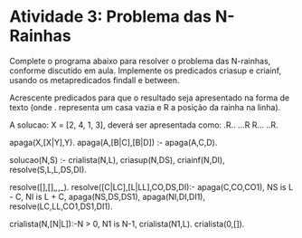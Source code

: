 <h1>Atividade 3: Problema das N-Rainhas</h1>

Complete o programa abaixo para resolver o problema das N-rainhas, conforme discutido em aula. Implemente os predicados criasup e criainf, usando os metapredicados findall e between.

Acrescente predicados para que o resultado seja apresentado na forma de texto (onde . representa um casa vazia e R a posição da rainha na linha).

A solucao: X = [2, 4, 1, 3], deverá ser apresentada como:
.R..
...R
R...
..R.

apaga(X,[X|Y],Y).
apaga(A,[B|C],[B|D]) :- apaga(A,C,D).

solucao(N,S) :- 
     crialista(N,L),
     criasup(N,DS),
     criainf(N,DI),
     resolve(S,L,L,DS,DI).

resolve([],[],_,_,_).
resolve([C|LC],[L|LL],CO,DS,DI):-
    apaga(C,CO,CO1),
    NS is L - C,
    NI is L + C,
    apaga(NS,DS,DS1),
    apaga(NI,DI,DI1),
    resolve(LC,LL,CO1,DS1,DI1).

crialista(N,[N|L]):-N > 0, N1 is N-1, crialista(N1,L).
crialista(0,[]).